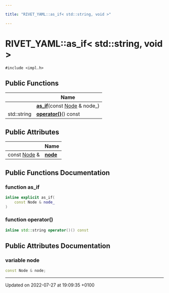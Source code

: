 ```yaml
---

title: "RIVET_YAML::as_if< std::string, void >"

---
```


# RIVET_YAML::as_if< std::string, void >






`#include <impl.h>`

## Public Functions

|                | Name           |
| -------------- | -------------- |
| | **[as_if](http://example.org/classes/structrivet__yaml_1_1as__if_3_01std_1_1string_00_01void_01_4/#function-as-if)**(const <a href="http://example.org/classes/classrivet__yaml_1_1node/">Node</a> & node_) |
| std::string | **[operator()](http://example.org/classes/structrivet__yaml_1_1as__if_3_01std_1_1string_00_01void_01_4/#function-operator())**() const |

## Public Attributes

|                | Name           |
| -------------- | -------------- |
| const <a href="http://example.org/classes/classrivet__yaml_1_1node/">Node</a> & | **[node](http://example.org/classes/structrivet__yaml_1_1as__if_3_01std_1_1string_00_01void_01_4/#variable-node)**  |

## Public Functions Documentation

### function as_if

```cpp
inline explicit as_if(
    const Node & node_
)
```


### function operator()

```cpp
inline std::string operator()() const
```


## Public Attributes Documentation

### variable node

```cpp
const Node & node;
```


-------------------------------

Updated on 2022-07-27 at 19:09:35 +0100